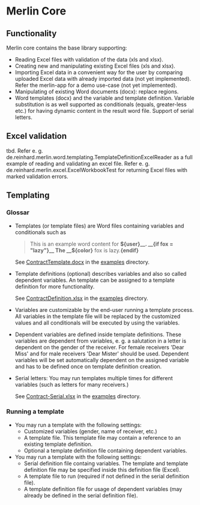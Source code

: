 # Merlin Core

## Functionality
Merlin core contains the base library supporting:
* Reading Excel files with validation of the data (xls and xlsx).
* Creating new and manipulating existing Excel files (xls and xlsx).
* Importing Excel data in a convenient way for the user by comparing
  uploaded Excel data with already imported data (not yet implemented).
  Refer the merlin-app for a demo use-case (not yet implemented).
* Manipulating of existing Word documents (docx): replace regions.
* Word templates (docx) and the variable and template definition. Variable
  substitution is as well supported as conditionals (equals, greater-less etc.)
  for having dynamic content in the result word file. Support of serial letters.

## Excel validation
tbd. Refer e. g. de.reinhard.merlin.word.templating.TemplateDefinitionExcelReader as a full example of
reading and validating an excel file.
Refer e. g.  de.reinhard.merlin.excel.ExcelWorkbookTest for returning Excel files with marked validation
errors.

## Templating
### Glossar
* Templates (or template files) are Word files containing variables and conditionals such as
  > This is an example word content for __${user}__.
  > __{if fox = "lazy"}__ The __${color}__ fox is lazy.__{endif}__

  See [ContractTemplate.docx](https://github.com/kreinhard/merlin/raw/master/examples/ContractTemplate.docx)
  in the [examples](https://github.com/kreinhard/merlin/tree/master/examples) directory.
* Template definitions (optional) describes variables and also so called dependent variables.
  An template can be assigned to a template definition for more functionality.

  See [ContractDefinition.xlsx](https://github.com/kreinhard/merlin/raw/master/examples/ContractDefinition.xlsx)
  in the [examples](https://github.com/kreinhard/merlin/tree/master/examples) directory.
* Variables are customizable by the end-user running a template process. All variables in
  the template file will be replaced by the customized values and all conditionals will be executed
  by using the variables.
* Dependent variables are defined inside template definitions. These variables are dependent from
  variables, e. g. a salutation in a letter is dependent on the gender of the receiver. For female
  receivers 'Dear Miss' and for male receivers 'Dear Mister' should be used. Dependent variables
  will be set automatically dependent on the assigned variable and has to be defined once on template
  definition creation.
* Serial letters: You may run templates multiple times for different variables (such as letters for
  many receivers.)
  
  See [Contract-Serial.xlsx](https://github.com/kreinhard/merlin/raw/master/examples/Contract-Serial.xlsx)
  in the [examples](https://github.com/kreinhard/merlin/tree/master/examples) directory.


### Running a template
* You may run a template with the following settings:
  * Customized variables (gender, name of receiver, etc.)
  * A template file. This template file may contain a reference to an existing template definition.
  * Optional a template definition file containing dependent variables.
* You may run a template with the following settings:
  * Serial definition file containg variables. The template and template definition file may be specified
    inside this definition file (Excel).
  * A template file to run (required if not defined in the serial definition file).
  * A template definition file for usage of dependent variables (may already be defined in the serial
    definition file).


